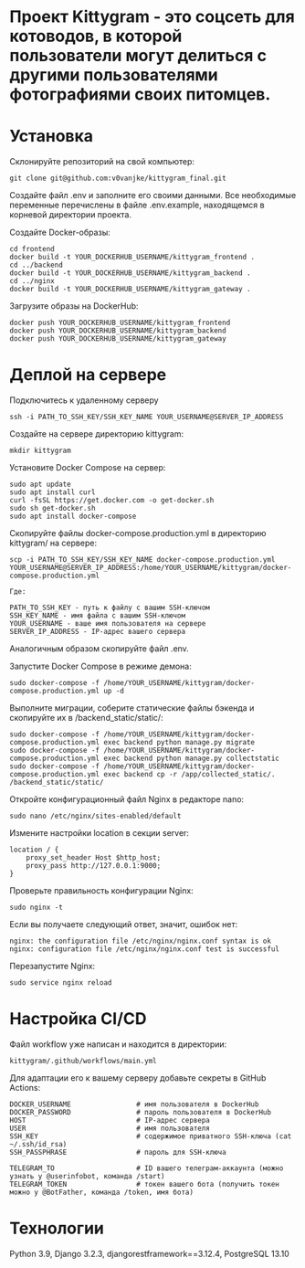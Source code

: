 # Проект Kittygram - это соцсеть для котоводов, в которой пользователи могут делиться с другими пользователями фотографиями своих питомцев. 


# Установка

Склонируйте репозиторий на свой компьютер:
```
git clone git@github.com:v0vanjke/kittygram_final.git
```

Создайте файл .env и заполните его своими данными. Все необходимые переменные перечислены в файле .env.example, находящемся в корневой директории проекта.

Создайте Docker-образы:
```
cd frontend
docker build -t YOUR_DOCKERHUB_USERNAME/kittygram_frontend .
cd ../backend
docker build -t YOUR_DOCKERHUB_USERNAME/kittygram_backend .
cd ../nginx
docker build -t YOUR_DOCKERHUB_USERNAME/kittygram_gateway .
```
 
Загрузите образы на DockerHub:
```
docker push YOUR_DOCKERHUB_USERNAME/kittygram_frontend
docker push YOUR_DOCKERHUB_USERNAME/kittygram_backend
docker push YOUR_DOCKERHUB_USERNAME/kittygram_gateway
```

# Деплой на сервере

Подключитесь к удаленному серверу
```
ssh -i PATH_TO_SSH_KEY/SSH_KEY_NAME YOUR_USERNAME@SERVER_IP_ADDRESS 
```

Создайте на сервере директорию kittygram:
```
mkdir kittygram
```

Установите Docker Compose на сервер:
```
sudo apt update
sudo apt install curl
curl -fsSL https://get.docker.com -o get-docker.sh
sudo sh get-docker.sh
sudo apt install docker-compose
```

Скопируйте файлы docker-compose.production.yml в директорию kittygram/ на сервере:
```
scp -i PATH_TO_SSH_KEY/SSH_KEY_NAME docker-compose.production.yml YOUR_USERNAME@SERVER_IP_ADDRESS:/home/YOUR_USERNAME/kittygram/docker-compose.production.yml

Где:

PATH_TO_SSH_KEY - путь к файлу с вашим SSH-ключом
SSH_KEY_NAME - имя файла с вашим SSH-ключом
YOUR_USERNAME - ваше имя пользователя на сервере
SERVER_IP_ADDRESS - IP-адрес вашего сервера
```

Аналогичным образом скопируйте файл .env.

Запустите Docker Compose в режиме демона:
```
sudo docker-compose -f /home/YOUR_USERNAME/kittygram/docker-compose.production.yml up -d
```

Выполните миграции, соберите статические файлы бэкенда и скопируйте их в /backend_static/static/:
```
sudo docker-compose -f /home/YOUR_USERNAME/kittygram/docker-compose.production.yml exec backend python manage.py migrate
sudo docker-compose -f /home/YOUR_USERNAME/kittygram/docker-compose.production.yml exec backend python manage.py collectstatic
sudo docker-compose -f /home/YOUR_USERNAME/kittygram/docker-compose.production.yml exec backend cp -r /app/collected_static/. /backend_static/static/
```

Откройте конфигурационный файл Nginx в редакторе nano:
```
sudo nano /etc/nginx/sites-enabled/default
```

Измените настройки location в секции server:
```
location / {
    proxy_set_header Host $http_host;
    proxy_pass http://127.0.0.1:9000;
}
```

Проверьте правильность конфигурации Nginx:
```
sudo nginx -t
```

Если вы получаете следующий ответ, значит, ошибок нет:
```
nginx: the configuration file /etc/nginx/nginx.conf syntax is ok
nginx: configuration file /etc/nginx/nginx.conf test is successful
```

Перезапустите Nginx:
```
sudo service nginx reload
```


# Настройка CI/CD

Файл workflow уже написан и находится в директории:
```
kittygram/.github/workflows/main.yml
```

Для адаптации его к вашему серверу добавьте секреты в GitHub Actions:
```
DOCKER_USERNAME                # имя пользователя в DockerHub
DOCKER_PASSWORD                # пароль пользователя в DockerHub
HOST                           # IP-адрес сервера
USER                           # имя пользователя
SSH_KEY                        # содержимое приватного SSH-ключа (cat ~/.ssh/id_rsa)
SSH_PASSPHRASE                 # пароль для SSH-ключа

TELEGRAM_TO                    # ID вашего телеграм-аккаунта (можно узнать у @userinfobot, команда /start)
TELEGRAM_TOKEN                 # токен вашего бота (получить токен можно у @BotFather, команда /token, имя бота)
```

# Технологии

Python 3.9, Django 3.2.3, djangorestframework==3.12.4, PostgreSQL 13.10
